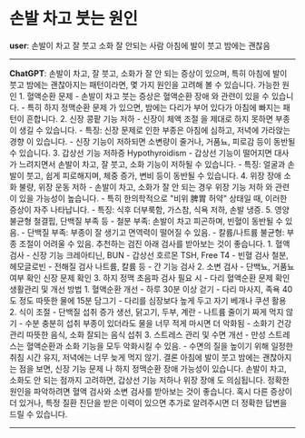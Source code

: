 # 손발 차고 붓는 원인

**user**:
손발이 차고 잘 붓고 소화 잘 안되는 사람 아침에 발이 붓고 밤에는 괜찮음

---

**ChatGPT**:
손발이 차고, 잘 붓고, 소화가 잘 안 되는 증상이 있으며, 특히 아침에 발이 붓고 밤에는 괜찮아지는 패턴이라면, 몇 가지 원인을 고려해 볼 수 있습니다. 가능한 원인 1. 혈액순환 문제 - 손발이 차고 붓는 증상은 혈액순환 장애 와 관련이 있을 수 있습니다. - 특히 하지 정맥순환 문제 가 있으면, 밤에는 다리가 부어 있다가 아침에 빠지는 패턴이 흔합니다. 2. 신장 콩팥 기능 저하 - 신장이 체액 조절 을 제대로 하지 못하면 부종 이 생길 수 있습니다. - 특징: 신장 문제로 인한 부종은 아침에 심하고, 저녁에 가라앉는 경향 이 있습니다. - 신장 기능이 저하되면 소변량이 줄거나, 거품뇨, 피로감 등이 동반될 수 있습니다. 3. 갑상선 기능 저하증 Hypothyroidism - 갑상선 기능이 떨어지면 대사가 느려지면서 손발이 차고, 잘 붓고, 소화 기능이 저하될 수 있습니다. - 특징: 얼굴과 손발이 붓고, 쉽게 피로해지며, 체중 증가, 변비 등이 동반될 수 있습니다. 4. 위장 장애 소화 불량, 위장 운동 저하 - 손발이 차고, 소화가 잘 안 되는 경우 위장 기능 저하 와 관련이 있을 가능성이 높습니다. - 특히 한의학적으로 "비위 脾胃 허약" 상태일 때, 이러한 증상이 자주 나타납니다. - 특징: 식후 더부룩함, 가스참, 식욕 저하, 손발 냉증. 5. 영양 불균형 철결핍, 단백질 부족 등 - 철분 부족: 손발이 차고 피곤하며, 빈혈이 동반될 수 있음. - 단백질 부족: 부종이 잘 생기고 면역력이 떨어질 수 있음. - 칼륨/나트륨 불균형: 부종 조절이 어려울 수 있음. 추천하는 검진 아래 검사를 받아보는 것이 좋습니다. 1. 혈액 검사 - 신장 기능 크레아티닌, BUN - 갑상선 호르몬 TSH, Free T4 - 빈혈 검사 철분, 헤모글로빈 - 전해질 검사 나트륨, 칼륨 등 - 간 기능 검사 2. 소변 검사 - 단백뇨, 거품뇨 여부 확인 신장 문제 확인 3. 하지 정맥 초음파 검사 필요 시 - 다리 혈액순환 문제 확인 생활관리 및 개선 방법 1. 혈액순환 개선 - 하루 30분 이상 걷기 - 다리 마사지, 족욕 40도 정도 따뜻한 물에 15분 담그기 - 다리를 심장보다 높게 두고 자기 베개나 쿠션 활용 2. 식이 조절 - 단백질 섭취 증가 생선, 닭고기, 두부, 계란 - 나트륨 줄이기 짜게 먹지 않기 - 수분 충분히 섭취 부종이 있더라도 물을 너무 적게 마시면 더 악화됨 - 소화기 건강 관리 따뜻한 음식, 소화 잘되는 음식 섭취 3. 스트레스 관리 및 수면 개선 - 만성 스트레스는 혈액순환과 소화 기능을 모두 악화시킬 수 있음. - 수면의 질을 높이기 위해 일정한 취침 시간 유지, 저녁에는 너무 늦게 먹지 않기. 결론 아침에 발이 붓고 밤에는 괜찮아지는 점을 보면, 신장 기능 문제 나 하지 정맥순환 장애 가능성이 있습니다. 손발이 차고, 소화도 안 되는 점까지 고려하면, 갑상선 기능 저하나 위장 장애 도 의심됩니다. 정확한 원인을 파악하려면 혈액 검사와 소변 검사를 받아보는 것이 좋습니다. 혹시 다른 증상이 더 있거나, 특정 질환 진단을 받은 이력이 있으면 추가로 알려주시면 더 정확한 답변을 드릴 수 있습니다.

---

